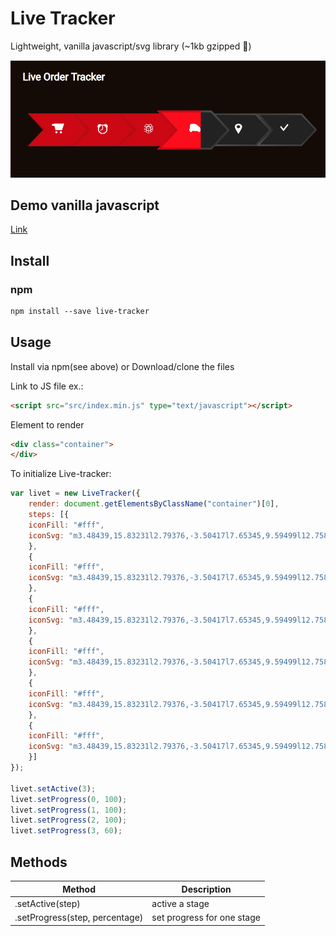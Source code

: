 # Live Tracker
Lightweight, vanilla javascript/svg library (~1kb gzipped 🎉)

![Alt text](https://raw.githubusercontent.com/thiswallz/live-tracker/master/demo.png?raw=true 'Example 1')


## Demo vanilla javascript

[Link](https://codepen.io/thiswallz/pen/yRyXEY)

## Install

### npm
```html
npm install --save live-tracker
```

## Usage

Install via npm(see above) or Download/clone the files

Link to JS file ex.:
```html
<script src="src/index.min.js" type="text/javascript"></script>
```

Element to render
```html
<div class="container">
</div>
```

To initialize Live-tracker:
```javascript
var livet = new LiveTracker({
    render: document.getElementsByClassName("container")[0],
    steps: [{
    iconFill: "#fff",
    iconSvg: "m3.48439,15.83231l2.79376,-3.50417l7.65345,9.59499l12.75805,-15.99165l2.79474,3.5017l-15.55279,19.4983"
    },
    {
    iconFill: "#fff",
    iconSvg: "m3.48439,15.83231l2.79376,-3.50417l7.65345,9.59499l12.75805,-15.99165l2.79474,3.5017l-15.55279,19.4983"
    },
    {
    iconFill: "#fff",
    iconSvg: "m3.48439,15.83231l2.79376,-3.50417l7.65345,9.59499l12.75805,-15.99165l2.79474,3.5017l-15.55279,19.4983"
    },
    {
    iconFill: "#fff",
    iconSvg: "m3.48439,15.83231l2.79376,-3.50417l7.65345,9.59499l12.75805,-15.99165l2.79474,3.5017l-15.55279,19.4983"
    },
    {
    iconFill: "#fff",
    iconSvg: "m3.48439,15.83231l2.79376,-3.50417l7.65345,9.59499l12.75805,-15.99165l2.79474,3.5017l-15.55279,19.4983"
    },
    {
    iconFill: "#fff",
    iconSvg: "m3.48439,15.83231l2.79376,-3.50417l7.65345,9.59499l12.75805,-15.99165l2.79474,3.5017l-15.55279,19.4983"
    }]
});

livet.setActive(3);
livet.setProgress(0, 100);
livet.setProgress(1, 100);
livet.setProgress(2, 100);
livet.setProgress(3, 60);
```

## Methods

Method | Description
------ | -----------
.setActive(step) | active a stage
.setProgress(step, percentage) | set progress for one stage


